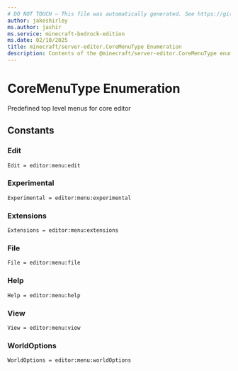 ```yaml
---
# DO NOT TOUCH — This file was automatically generated. See https://github.com/mojang/minecraftapidocsgenerator to modify descriptions, examples, etc.
author: jakeshirley
ms.author: jashir
ms.service: minecraft-bedrock-edition
ms.date: 02/10/2025
title: minecraft/server-editor.CoreMenuType Enumeration
description: Contents of the @minecraft/server-editor.CoreMenuType enumeration.
---
```

# CoreMenuType Enumeration

Predefined top level menus for core editor

## Constants
### **Edit**
`Edit = editor:menu:edit`
### **Experimental**
`Experimental = editor:menu:experimental`
### **Extensions**
`Extensions = editor:menu:extensions`
### **File**
`File = editor:menu:file`
### **Help**
`Help = editor:menu:help`
### **View**
`View = editor:menu:view`
### **WorldOptions**
`WorldOptions = editor:menu:worldOptions`
